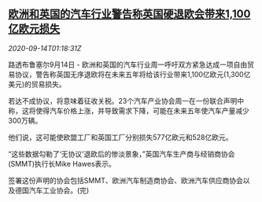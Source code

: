 <!--1600046594000-->
[欧洲和英国的汽车行业警告称英国硬退欧会带来1,100亿欧元损失](https://cn.reuters.com/article/brexit-nodeal-potential-loss-0914-mon-idCNKBS26502E)
------

<div><i>2020-09-14T01:18:31Z</i></div><p>路透布鲁塞尔9月14日 - 欧洲和英国的汽车行业周一呼吁双方紧急达成一项自由贸易协议，警告称英国无序退欧将在未来五年将给该行业带来1,100亿欧元(1,300亿美元)的贸易损失。</p><p>若达不成协议，将意味着征收关税。23个汽车产业协会周一在一份联合声明中称，这将使得汽车价格上涨，并导致需求下降，可能在未来五年使汽车产量减少300万辆。</p><p>他们说，这可能使欧盟工厂和英国工厂分别损失577亿欧元和528亿欧元。</p><p>“这些数据勾勒了‘无协议’退欧后的惨淡景象，”英国汽车生产商与经销商协会(SMMT)执行长Mike Hawes表示。</p><p>签署这份声明的协会包括SMMT、欧洲汽车制造商协会、欧洲汽车供应商协会以及德国汽车工业协会。(完)</p>
